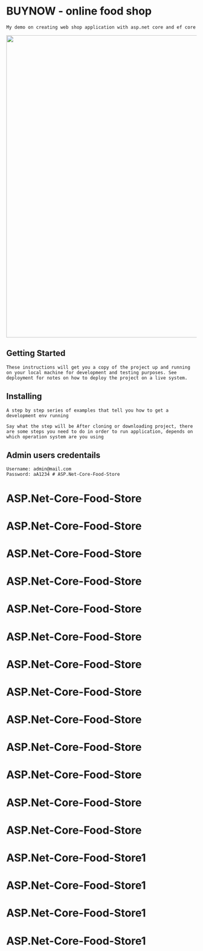  # BUYNOW - online food shop 
 
    My demo on creating web shop application with asp.net core and ef core
<img src="https://user-images.githubusercontent.com/28567416/59143689-7890a080-89de-11e9-9a1d-710b7e50c391.png" width="800" heigth="800" /> 
 
## Getting Started 
 
    These instructions will get you a copy of the project up and running on your local machine for development and testing purposes. See deployment for notes on how to deploy the project on a live system.
 
 
 
## Installing 
 
    A step by step series of examples that tell you how to get a development env running

    Say what the step will be After cloning or downloading project, there are some steps you need to do in order to run application, depends on which operation system are you using

## Admin users credentails  
    Username: admin@mail.com 
    Password: aA1234 # ASP.Net-Core-Food-Store
# ASP.Net-Core-Food-Store
# ASP.Net-Core-Food-Store
# ASP.Net-Core-Food-Store
# ASP.Net-Core-Food-Store
# ASP.Net-Core-Food-Store
# ASP.Net-Core-Food-Store
# ASP.Net-Core-Food-Store
# ASP.Net-Core-Food-Store
# ASP.Net-Core-Food-Store
# ASP.Net-Core-Food-Store
# ASP.Net-Core-Food-Store
# ASP.Net-Core-Food-Store
# ASP.Net-Core-Food-Store
# ASP.Net-Core-Food-Store1
# ASP.Net-Core-Food-Store1
# ASP.Net-Core-Food-Store1
# ASP.Net-Core-Food-Store1
